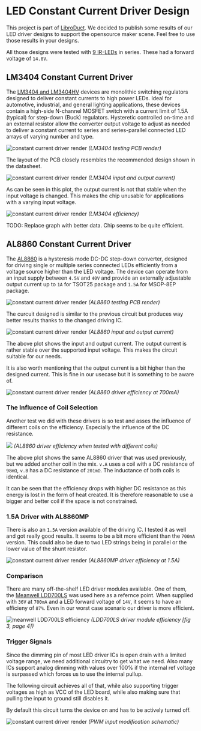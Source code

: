 # LED Constant Current Driver Design

This project is part of [LibroDuct](https://www.libroduct.com/). We decided to publish some results of our LED driver designs to support the opensource maker scene. Feel free to use those results in your designs.

All those designs were tested with [9 IR-LEDs](https://jlcpcb.com/partdetail/Xssy-SE03_EMC3838AA60/C5205224) in series. These had a forward voltage of `14.0V`.

## LM3404 Constant Current Driver

The [LM3404 and LM3404HV](https://www.ti.com/lit/ds/symlink/lm3404.pdf) devices are monolithic switching regulators designed to deliver constant currents to high power LEDs. Ideal for automotive, industrial, and general lighting applications, these devices contain a high-side N-channel MOSFET switch with a current limit of 1.5A (typical) for step-down (Buck) regulators. Hysteretic controlled on-time and an external resistor allow the converter output voltage to adjust as needed to deliver a constant current to series and series-parallel connected LED arrays of varying number and type. 

![constant current driver render](assets/constant_current_driver_LM3404.png)
_(LM3404 testing PCB render)_

The layout of the PCB closely resembles the recommended design shown in the datasheet.

![constant current driver render](benchmarks/plots/measurement_LM3404.png)
_(LM3404 input and output current)_

As can be seen in this plot, the output current is not that stable when the input voltage is changed. This makes the chip unusable for applications with a varying input voltage.

![constant current driver render](benchmarks/plots/measurement_LM3404_eff.png)
_(LM3404 efficiency)_

TODO: Replace graph with better data. Chip seems to be quite efficient.

## AL8860 Constant Current Driver

The [AL8860](https://www.diodes.com/assets/Datasheets/AL8860.pdf) is a hysteresis mode DC-DC step-down converter, designed for driving single or multiple series connected LEDs efficiently from a voltage source higher than the LED voltage. The device can operate from an input supply between `4.5V` and `40V` and provide an externally adjustable output current up to `1A` for TSOT25 package and `1.5A` for MSOP-8EP package.

![constant current driver render](assets/constant_current_driver_AL8860.png)
_(AL8860 testing PCB render)_

The curcuit designed is similar to the previous circuit but produces way better results thanks to the changed driving IC.

![constant current driver render](benchmarks/plots/measurement_AL8860.png)
_(AL8860 input and output current)_

The above plot shows the input and output current. The output current is rather stable over the supported input voltage. This makes the circuit suitable for our needs.

It is also worth mentioning that the output current is a bit higher than the designed current. This is fine in our usecase but it is something to be aware of.

![constant current driver render](benchmarks/plots/measurement_AL8860_eff.png)
_(AL8860 driver efficiency at 700mA)_

### The Influence of Coil Selection

Another test we did with these drivers is so test and asses the influence of different coils on the efficiency. Especially the influence of the DC resistance.

![](assets/coil_influence.png)
_(AL8860 driver efficiency when tested with different coils)_

The above plot shows the same AL8860 driver that was used previously, but we added another coil in the mix. `v.A` uses a coil with a DC resistance of `98mΩ`, `v.B` has a DC resistance of `201mΩ`. The inductance of both coils is identical.

It can be seen that the efficiency drops with higher DC resistance as this energy is lost in the form of heat created. It is therefore reasonable to use a bigger and better coil if the space is not constrained.

### 1.5A Driver with AL8860MP

There is also an `1.5A` version available of the driving IC. I tested it as well and got really good results. It seems to be a bit more efficient than the `700mA` version. This could also be due to two LED strings being in parallel or the lower value of the shunt resistor.

![constant current driver render](assets/measurement_AL8860MP_eff.png)
_(AL8860MP driver efficiency at 1.5A)_

### Comparison

There are many off-the-shelf LED driver modules available. One of them, the [Meanwell LDD700LS](https://www.meanwell-web.com/content/files/pdfs/productPdfs/MW/LDD-l/ldd-l-spec.pdf) was used here as a refernce point. When supplied with `36V` at `700mA` and a LED forward voltage of `14V`, it seems to have an efficieny of `87%`. Even in our worst case scenario our driver is more efficient.

![meanwell LDD700LS efficiency](assets/ldd700ls_efficiency.png)
_(LDD700LS driver module efficiency [fig 3, page 4])_

### Trigger Signals

Since the dimming pin of most LED driver ICs is open drain with a limited voltage range, we need additional circuitry to get what we need. Also many ICs support analog dimming with values over 100% if the internal ref voltage is surpassed which forces us to use the internal pullup.

The following circuit achieves all of that, while also supporting trigger voltages as high as VCC of the LED board, while also making sure that pulling the input to ground still disables it.

By default this circuit turns the device on and has to be actively turned off.

![constant current driver render](assets/pwm_input_protection.png)
_(PWM input modification schematic)_
